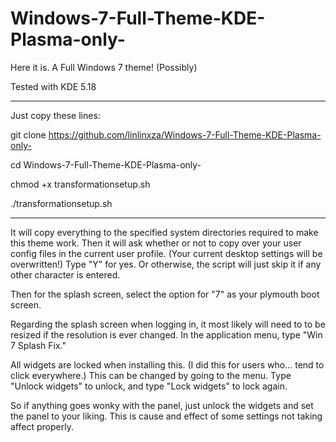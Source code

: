# Windows-7-Full-Theme-KDE-Plasma-only-
Here it is. A Full Windows 7 theme! (Possibly)

Tested with KDE 5.18

-----------------------------------------------------------------------------------------------------------------------------

Just copy these lines:

git clone https://github.com/linlinxza/Windows-7-Full-Theme-KDE-Plasma-only-

cd Windows-7-Full-Theme-KDE-Plasma-only-

chmod +x transformationsetup.sh

./transformationsetup.sh

-----------------------------------------------------------------------------------------------------------------------------

It will copy everything to the specified system directories required to make this theme work.
Then it will ask whether or not to copy over your user config files in the current user profile. 
(Your current desktop settings will be overwritten!)
Type "Y" for yes. Or otherwise, the script will just skip it if any other character is entered.

Then for the splash screen, select the option for "7" as your plymouth boot screen.

Regarding the splash screen when logging in, it most likely will need to to be resized if the resolution is ever changed. In the application menu, type "Win 7 Splash Fix."

All widgets are locked when installing this. (I did this for users who... tend to click everywhere.) 
This can be changed by going to the menu. Type "Unlock widgets" to unlock, and type "Lock widgets" to lock again.

So if anything goes wonky with the panel, just unlock the widgets and set the panel to your liking. This is
cause and effect of some settings not taking affect properly.
